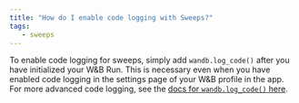 ```yaml
---
title: "How do I enable code logging with Sweeps?"
tags:
   - sweeps
---
```


To enable code logging for sweeps, simply add `wandb.log_code()` after you have initialized your W&B Run. This is necessary even when you have enabled code logging in the settings page of your W&B profile in the app. For more advanced code logging, see the [docs for `wandb.log_code()` here](../ref/python/run.md#log_code).